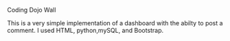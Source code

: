Coding Dojo Wall

This is a very simple implementation of a dashboard with the abilty to post a comment. I used
HTML, python,mySQL, and Bootstrap.

